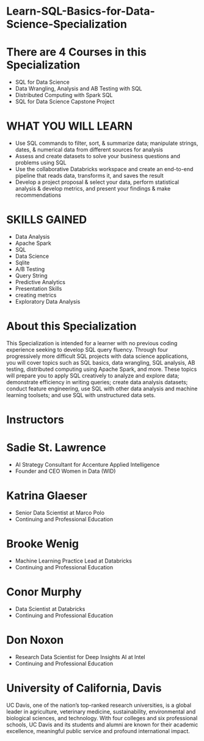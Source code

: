 # Learn-SQL-Basics-for-Data-Science-Specialization



# There are 4 Courses in this Specialization
* SQL for Data Science
* Data Wrangling, Analysis and AB Testing with SQL
* Distributed Computing with Spark SQL
* SQL for Data Science Capstone Project


# WHAT YOU WILL LEARN
* Use SQL commands to filter, sort, & summarize data; manipulate strings, dates, & numerical data from different sources for analysis
* Assess and create datasets to solve your business questions and problems using SQL
* Use the collaborative Databricks workspace and create an end-to-end pipeline that reads data, transforms it, and saves the result
* Develop a project proposal & select your data, perform statistical analysis & develop metrics, and p​resent your findings & make recommendations

# SKILLS GAINED
* Data Analysis
* Apache Spark
* SQL
* Data Science
* Sqlite
* A/B Testing
* Query String
* Predictive Analytics
* Presentation Skills
* creating metrics
* Exploratory Data Analysis


# About this Specialization
This Specialization is intended for a learner with no previous coding experience seeking to develop SQL query fluency. Through four progressively more difficult SQL projects with data science applications, you will cover topics such as SQL basics, data wrangling, SQL analysis, AB testing, distributed computing using Apache Spark, and more. These topics will prepare you to apply SQL creatively to analyze and explore data; demonstrate efficiency in writing queries; create data analysis datasets; conduct feature engineering, use SQL with other data analysis and machine learning toolsets; and use SQL with unstructured data sets. 

# Instructors

# Sadie St. Lawrence
* AI Strategy Consultant for Accenture Applied Intelligence
* Founder and CEO Women in Data (WID)

# Katrina Glaeser
* Senior Data Scientist at Marco Polo
* Continuing and Professional Education

# Brooke Wenig
* Machine Learning Practice Lead at Databricks
* Continuing and Professional Education

# Conor Murphy
* Data Scientist at Databricks
* Continuing and Professional Education

# Don Noxon
* Research Data Scientist for Deep Insights AI at Intel
* Continuing and Professional Education


# University of California, Davis
UC Davis, one of the nation’s top-ranked research universities, is a global leader in agriculture, veterinary medicine, sustainability, environmental and biological sciences, and technology. With four colleges and six professional schools, UC Davis and its students and alumni are known for their academic excellence, meaningful public service and profound international impact.
